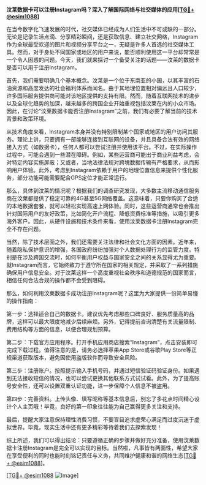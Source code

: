 **汶莱数据卡可以注册Instagram吗？深入了解国际网络与社交媒体的应用[[TG💪+ @esim1088](https://t.me/s/esim1088)]**

在当今数字化飞速发展的时代，社交媒体已经成为人们生活中不可或缺的一部分。无论是记录生活点滴、分享精彩瞬间，还是获取信息、建立社交网络，Instagram作为全球最受欢迎的图片和视频分享平台之一，无疑是许多人首选的社交媒体工具。然而，对于身处不同国家或地区的用户来说，能否顺利使用这一平台却常常是一个令人困惑的问题。今天，我们就来探讨一个备受关注的话题——汶莱的数据卡是否可以用于注册Instagram。

首先，我们需要明确几个基本概念。汶莱是一个位于东南亚的小国，以其丰富的石油资源和高度发达的社会福利体系而闻名。由于其地理位置相对偏远且人口较少，许多国际服务提供商可能对该地区提供的支持有限。然而，随着互联网技术的进步以及全球化趋势的加深，越来越多的跨国企业开始重视包括汶莱在内的小众市场。因此，在讨论“汶莱数据卡能否注册Instagram”之前，我们有必要了解当前的技术背景和政策环境。

从技术角度来看，Instagram本身并没有特别限制某个国家或地区的用户访问其服务。理论上讲，只要拥有一部能够连接到互联网的设备，并且具备合法有效的网络接入方式（如数据卡），任何人都可以尝试注册并使用该平台。不过，在实际操作过程中，可能会遇到一些潜在障碍。例如，某些运营商可能出于商业利益考虑，会对特定内容实施屏蔽；又或者，当地法律法规对跨境数据传输有严格要求，从而影响用户体验。此外，考虑到Instagram依赖于用户的地理位置信息来提供个性化服务，部分功能可能需要配合GPS定位才能正常运行。

那么，具体到汶莱的情况呢？根据我们的调查研究发现，大多数主流移动通信服务商在汶莱都提供了稳定可靠的4G甚至5G网络覆盖。这意味着，只要你购买了合适的本地数据套餐，就可以轻松实现高速上网体验。同时，这些运营商通常也会推出针对国际用户的友好政策，比如简化开户流程、降低资费标准等措施，以吸引更多海外客户。因此，从硬件设施和技术条件来看，使用汶莱数据卡注册Instagram完全不存在问题。

当然，除了技术层面之外，我们还需要关注法律和社会文化方面的因素。近年来，随着隐私保护意识的增强，各国政府纷纷加强对个人数据处理行为的监管力度。特别是在涉及跨国交流时，如何平衡用户权益与国家安全之间的关系显得尤为重要。就Instagram而言，它始终致力于遵守所在国家的相关规定，并采取了一系列措施确保用户信息安全。对于汶莱这样一个高度重视社会秩序和道德规范的国家而言，相信任何合法合规的操作都不会受到阻碍。

那么，如何利用汶莱数据卡成功注册Instagram呢？这里为大家提供一份简单易懂的操作指南：

第一步：选择适合自己的数据卡。建议优先考虑那些口碑良好、服务质量高的品牌，这样可以最大限度地减少后续麻烦。另外，记得提前咨询清楚有关流量限制、费用结构等方面的信息，以便合理规划预算。

第二步：下载官方应用程序。打开手机应用商店搜索“Instagram”，点击安装即可完成下载过程。值得注意的是，请务必选择苹果App Store或谷歌Play Store等正规渠道获取版本，避免因使用盗版软件而导致安全风险。

第三步：注册账户。按照提示输入手机号码，并通过短信验证码验证身份。如果遇到无法接收短信的情况，也可以尝试更换其他联系方式试试看。此外，为了提高账号安全性，还可以设置双重认证功能，进一步保障个人信息不被盗用。

第四步：完善资料。上传头像、填写昵称等基本信息后，别忘了多花点时间精心设计个人主页哦！毕竟，良好的第一印象往往能为自己赢得更多关注和支持。

最后，提醒大家注意保持理性消费习惯，不要盲目追求虚荣心满足而过度沉迷于虚拟世界。毕竟，现实生活中还有更多精彩等待着我们去探索发现！

综上所述，我们可以得出结论：只要遵循正确的步骤并做好充分准备，使用汶莱数据卡注册Instagram是完全可以实现的目标。当然啦，凡事皆有两面性，希望大家在享受便利的同时也能时刻铭记责任与义务，共同维护健康和谐的网络生态[[TG💪+ @esim1088](https://t.me/s/esim1088)]。

[[TG💪+ @esim1088](https://t.me/s/esim1088) ![Image](https://i.postimg.cc/4NQfJmqS/Snipaste-2025-05-13-00-14-12.png)]